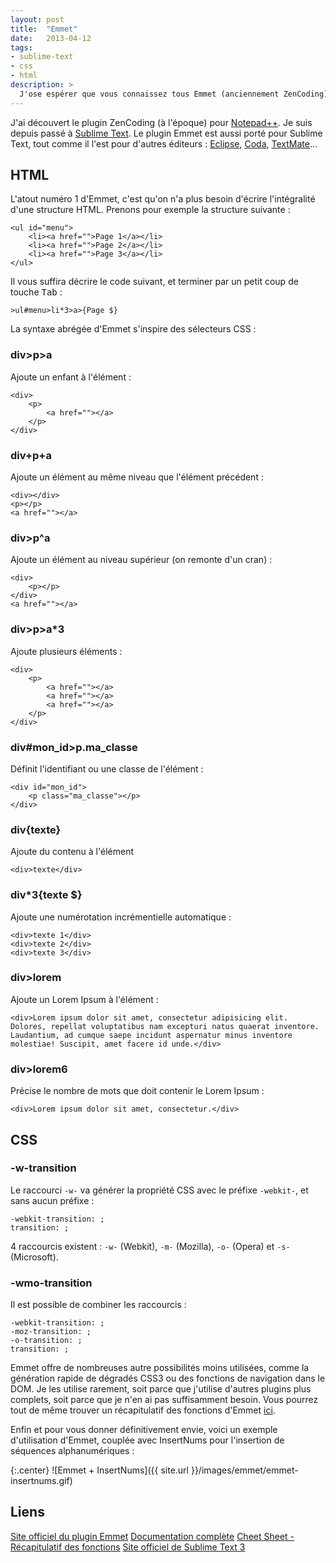 ```yaml
---
layout: post
title:  "Emmet"
date:   2013-04-12
tags:
- sublime-text
- css
- html
description: >
  J'ose espérer que vous connaissez tous Emmet (anciennement ZenCoding). Si ce n'est pas le cas, vous allez probablement me vénérer pendant quelques années pour vous l'avoir fait découvrir. Emmet est **LE** plugin essentiel au développement web. Son but est de vous fournir des raccourcis d'écriture afin de vous faire gagner du temps lorsque vous pondez de nombreuses lignes de code.
---
```


J'ai découvert le plugin ZenCoding (à l'époque) pour [Notepad++](https://notepad-plus-plus.org/fr/). Je suis depuis passé à [Sublime Text](https://www.sublimetext.com/3). Le plugin Emmet est aussi porté pour Sublime Text, tout comme il l'est pour d'autres éditeurs : [Eclipse](https://www.eclipse.org/), [Coda](https://panic.com/coda/), [TextMate](https://macromates.com/)...

## HTML
L'atout numéro 1 d'Emmet, c'est qu'on n'a plus besoin d'écrire l'intégralité d'une structure HTML. Prenons pour exemple la structure suivante :

	<ul id="menu">
		<li><a href="">Page 1</a></li>
		<li><a href="">Page 2</a></li>
		<li><a href="">Page 3</a></li>
	</ul>

Il vous suffira décrire le code suivant, et terminer par un petit coup de touche <kbd>Tab</kbd> :

	>ul#menu>li*3>a>{Page $}

La syntaxe abrégée d'Emmet s'inspire des sélecteurs CSS :

### div>p>a
Ajoute un enfant à l'élément :

	<div>
		<p>
			<a href=""></a>
		</p>
	</div>

### div+p+a
Ajoute un élément au même niveau que l'élément précédent :

	<div></div>
	<p></p>
	<a href=""></a>

### div>p^a
Ajoute un élément au niveau supérieur (on remonte d'un cran) :

	<div>
		<p></p>
	</div>
	<a href=""></a>

### div>p>a*3
Ajoute plusieurs éléments :

	<div>
		<p>
			<a href=""></a>
			<a href=""></a>
			<a href=""></a>
		</p>
	</div>

### div#mon_id>p.ma_classe
Définit l'identifiant ou une classe de l'élément :

	<div id="mon_id">
		<p class="ma_classe"></p>
	</div>

### div{texte}
Ajoute du contenu à l'élément

	<div>texte</div>

### div*3{texte $}
Ajoute une numérotation incrémentielle automatique :

	<div>texte 1</div>
	<div>texte 2</div>
	<div>texte 3</div>

### div>lorem
Ajoute un Lorem Ipsum à l'élément :

	<div>Lorem ipsum dolor sit amet, consectetur adipisicing elit. Dolores, repellat voluptatibus nam excepturi natus quaerat inventore. Laudantium, ad cumque saepe incidunt aspernatur minus inventore molestiae! Suscipit, amet facere id unde.</div>

### div>lorem6
Précise le nombre de mots que doit contenir le Lorem Ipsum :

	<div>Lorem ipsum dolor sit amet, consectetur.</div>

## CSS

### -w-transition
Le raccourci `-w-` va générer la propriété CSS avec le préfixe `-webkit-`, et sans aucun préfixe :

	-webkit-transition: ;
	transition: ;

4 raccourcis existent : `-w-` (Webkit), `-m-` (Mozilla), `-o-` (Opera) et `-s-` (Microsoft).

### -wmo-transition
Il est possible de combiner les raccourcis :

	-webkit-transition: ;
	-moz-transition: ;
	-o-transition: ;
	transition: ;

Emmet offre de nombreuses autre possibilités moins utilisées, comme la génération rapide de dégradés CSS3 ou des fonctions de navigation dans le DOM. Je les utilise rarement, soit parce que j'utilise d'autres plugins plus complets, soit parce que je n'en ai pas suffisamment besoin. Vous pourrez tout de même trouver un récapitulatif des fonctions d'Emmet [ici](https://docs.emmet.io/cheat-sheet/)</a>.

Enfin et pour vous donner définitivement envie, voici un exemple d'utilisation d'Emmet, couplée avec InsertNums pour l'insertion de séquences alphanumériques :

{:.center}
![Emmet + InsertNums]({{ site.url }}/images/emmet/emmet-insertnums.gif)

## Liens
[Site officiel du plugin Emmet](https://emmet.io/)
[Documentation complète](https://docs.emmet.io/)
[Cheet Sheet - Récapitulatif des fonctions](https://docs.emmet.io/cheat-sheet/)
[Site officiel de Sublime Text 3](https://www.sublimetext.com/3)